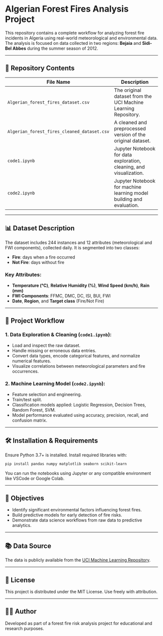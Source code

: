 
# Algerian Forest Fires Analysis Project

This repository contains a complete workflow for analyzing forest fire incidents in Algeria using real-world meteorological and environmental data. The analysis is focused on data collected in two regions: **Bejaia** and **Sidi-Bel Abbes** during the summer season of 2012.

---

## 📂 Repository Contents

| File Name                                | Description |
|------------------------------------------|-------------|
| `Algerian_forest_fires_dataset.csv`      | The original dataset from the UCI Machine Learning Repository. |
| `Algerian_forest_fires_cleaned_dataset.csv` | A cleaned and preprocessed version of the original dataset. |
| `code1.ipynb`                             | Jupyter Notebook for data exploration, cleaning, and visualization. |
| `code2.ipynb`                             | Jupyter Notebook for machine learning model building and evaluation. |

---

## 📊 Dataset Description

The dataset includes 244 instances and 12 attributes (meteorological and FWI components), collected daily. It is segmented into two classes:
- **Fire**: days when a fire occurred
- **Not Fire**: days without fire

### Key Attributes:
- **Temperature (°C)**, **Relative Humidity (%)**, **Wind Speed (km/h)**, **Rain (mm)**
- **FWI Components**: FFMC, DMC, DC, ISI, BUI, FWI
- **Date**, **Region**, and **Target class** (Fire/Not Fire)

---

## 🧪 Project Workflow

### 1. Data Exploration & Cleaning (`code1.ipynb`):
- Load and inspect the raw dataset.
- Handle missing or erroneous data entries.
- Convert data types, encode categorical features, and normalize numerical features.
- Visualize correlations between meteorological parameters and fire occurrences.

### 2. Machine Learning Model (`code2.ipynb`):
- Feature selection and engineering.
- Train/test split.
- Classification models applied: Logistic Regression, Decision Trees, Random Forest, SVM.
- Model performance evaluated using accuracy, precision, recall, and confusion matrix.

---

## 🛠️ Installation & Requirements

Ensure Python 3.7+ is installed. Install required libraries with:

```bash
pip install pandas numpy matplotlib seaborn scikit-learn
```

You can run the notebooks using Jupyter or any compatible environment like VSCode or Google Colab.

---

## 🎯 Objectives

- Identify significant environmental factors influencing forest fires.
- Build predictive models for early detection of fire risks.
- Demonstrate data science workflows from raw data to predictive analytics.

---

## 📚 Data Source

The data is publicly available from the [UCI Machine Learning Repository](https://archive.ics.uci.edu/ml/datasets/Algerian+Forest+Fires+Dataset).

---

## 📄 License

This project is distributed under the MIT License. Use freely with attribution.

---

## 👨‍💻 Author

Developed as part of a forest fire risk analysis project for educational and research purposes.
